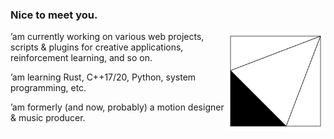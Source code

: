 ### Nice to meet you.

<a href="https://megakite.icu"><img align="right" width="160" src="logo_800.svg" /></a>

’am currently working on various web projects, scripts & plugins for creative applications, reinforcement learning, and so on. 

’am learning Rust, C++17/20, Python, system programming, etc.

’am formerly (and now, probably) a motion designer & music producer.
